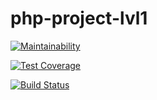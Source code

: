 # php-project-lvl1

[![Maintainability](https://api.codeclimate.com/v1/badges/5bf57db1d7f8b0a27e4e/maintainability)](https://codeclimate.com/github/renakdup/php-project-lvl1/maintainability)

[![Test Coverage](https://api.codeclimate.com/v1/badges/5bf57db1d7f8b0a27e4e/test_coverage)](https://codeclimate.com/github/renakdup/php-project-lvl1/test_coverage)

[![Build Status](https://travis-ci.org/renakdup/php-project-lvl1.svg?branch=master)](https://travis-ci.org/renakdup/php-project-lvl1)
